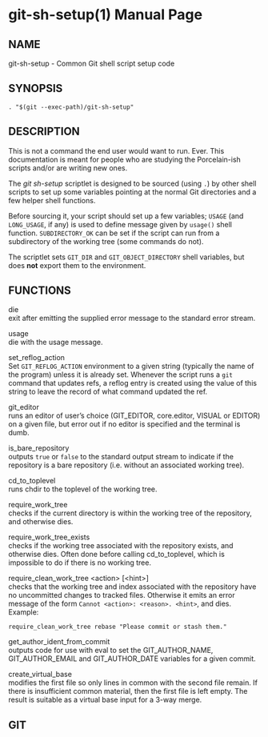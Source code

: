 git-sh-setup(1) Manual Page
===========================

NAME
----

git-sh-setup - Common Git shell script setup code

SYNOPSIS
--------

    . "$(git --exec-path)/git-sh-setup"

DESCRIPTION
-----------

This is not a command the end user would want to run. Ever. This documentation is meant for people who are studying the Porcelain-ish scripts and/or are writing new ones.

The *git sh-setup* scriptlet is designed to be sourced (using `.`) by other shell scripts to set up some variables pointing at the normal Git directories and a few helper shell functions.

Before sourcing it, your script should set up a few variables; `USAGE` (and `LONG_USAGE`, if any) is used to define message given by `usage()` shell function. `SUBDIRECTORY_OK` can be set if the script can run from a subdirectory of the working tree (some commands do not).

The scriptlet sets `GIT_DIR` and `GIT_OBJECT_DIRECTORY` shell variables, but does **not** export them to the environment.

FUNCTIONS
---------

die  
exit after emitting the supplied error message to the standard error stream.

usage  
die with the usage message.

set\_reflog\_action  
Set `GIT_REFLOG_ACTION` environment to a given string (typically the name of the program) unless it is already set. Whenever the script runs a `git` command that updates refs, a reflog entry is created using the value of this string to leave the record of what command updated the ref.

git\_editor  
runs an editor of user’s choice (GIT\_EDITOR, core.editor, VISUAL or EDITOR) on a given file, but error out if no editor is specified and the terminal is dumb.

is\_bare\_repository  
outputs `true` or `false` to the standard output stream to indicate if the repository is a bare repository (i.e. without an associated working tree).

cd\_to\_toplevel  
runs chdir to the toplevel of the working tree.

require\_work\_tree  
checks if the current directory is within the working tree of the repository, and otherwise dies.

require\_work\_tree\_exists  
checks if the working tree associated with the repository exists, and otherwise dies. Often done before calling cd\_to\_toplevel, which is impossible to do if there is no working tree.

 require\_clean\_work\_tree &lt;action&gt; \[&lt;hint&gt;\]   
checks that the working tree and index associated with the repository have no uncommitted changes to tracked files. Otherwise it emits an error message of the form `Cannot <action>: <reason>. <hint>`, and dies. Example:

    require_clean_work_tree rebase "Please commit or stash them."

get\_author\_ident\_from\_commit  
outputs code for use with eval to set the GIT\_AUTHOR\_NAME, GIT\_AUTHOR\_EMAIL and GIT\_AUTHOR\_DATE variables for a given commit.

create\_virtual\_base  
modifies the first file so only lines in common with the second file remain. If there is insufficient common material, then the first file is left empty. The result is suitable as a virtual base input for a 3-way merge.

GIT
---
